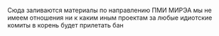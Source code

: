 Сюда заливаются материалы по направлению ПМИ МИРЭА
мы не имеем отношения ни к каким иным проектам 
за любые идиотские комиты в корень будет прилетать бан
